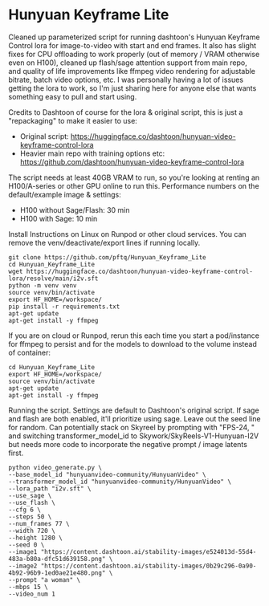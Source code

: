 # Hunyuan Keyframe Lite
Cleaned up parameterized script for running dashtoon's Hunyuan Keyframe Control lora for image-to-video with start and end frames. It also has slight fixes for CPU offloading to work properly (out of memory / VRAM otherwise even on H100), cleaned up flash/sage attention support from main repo, and quality of life improvements like ffmpeg video rendering for adjustable bitrate, batch video options, etc.  I was personally having a lot of issues getting the lora to work, so I'm just sharing here for anyone else that wants something easy to pull and start using.

Credits to Dashtoon of course for the lora & original script, this is just a "repackaging" to make it easier to use:
- Original script: https://huggingface.co/dashtoon/hunyuan-video-keyframe-control-lora
- Heavier main repo with training options etc: https://github.com/dashtoon/hunyuan-video-keyframe-control-lora

The script needs at least 40GB VRAM to run, so you're looking at renting an H100/A-series or other GPU online to run this. Performance numbers on the default/example image & settings:
- H100 without Sage/Flash: 30 min
- H100 with Sage: 10 min

Install Instructions on Linux on Runpod or other cloud services.  You can remove the venv/deactivate/export lines if running locally.
```
git clone https://github.com/pftq/Hunyuan_Keyframe_Lite
cd Hunyuan_Keyframe_Lite
wget https://huggingface.co/dashtoon/hunyuan-video-keyframe-control-lora/resolve/main/i2v.sft
python -m venv venv
source venv/bin/activate
export HF_HOME=/workspace/
pip install -r requirements.txt
apt-get update
apt-get install -y ffmpeg
```

If you are on cloud or Runpod, rerun this each time you start a pod/instance for ffmpeg to persist and for the models to download to the volume instead of container:
```
cd Hunyuan_Keyframe_Lite
export HF_HOME=/workspace/
source venv/bin/activate
apt-get update
apt-get install -y ffmpeg
```

Running the script. Settings are default to Dashtoon's original script. If sage and flash are both enabled, it'll prioritize using sage. Leave out the seed line for random. Can potentially stack on Skyreel by prompting with "FPS-24, " and switching transformer_model_id to Skywork/SkyReels-V1-Hunyuan-I2V but needs more code to incorporate the negative prompt / image latents first.
```
python video_generate.py \
--base_model_id "hunyuanvideo-community/HunyuanVideo" \
--transformer_model_id "hunyuanvideo-community/HunyuanVideo" \
--lora_path "i2v.sft" \
--use_sage \
--use_flash \
--cfg 6 \
--steps 50 \
--num_frames 77 \
--width 720 \
--height 1280 \
--seed 0 \
--image1 "https://content.dashtoon.ai/stability-images/e524013d-55d4-483a-b80a-dfc51d639158.png" \
--image2 "https://content.dashtoon.ai/stability-images/0b29c296-0a90-4b92-96b9-1ed0ae21e480.png" \
--prompt "a woman" \
--mbps 15 \
--video_num 1
```
